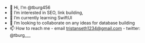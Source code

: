 - 👋 Hi, I’m @tburg456
- 👀 I’m interested in SEO, link building, 
- 🌱 I’m currently learning SwiftUI
- 💞️ I’m looking to collaborate on any ideas for database building
- 📫 How to reach me - email tristanseth1234@gmail.com - twitter: @tburg___

<!---
tburg456/tburg456 is a ✨ special ✨ repository because its `README.md` (this file) appears on your GitHub profile.
You can click the Preview link to take a look at your changes.
--->
